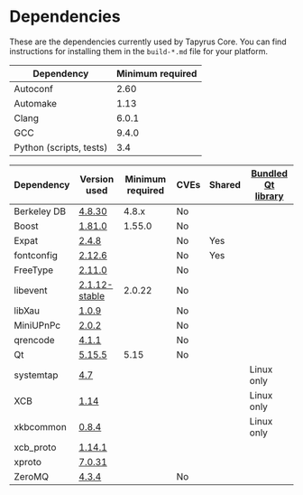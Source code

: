 Dependencies
============

These are the dependencies currently used by Tapyrus Core. You can find instructions for installing them in the `build-*.md` file for your platform.

|Dependency | Minimum required |
|----|----|
|Autoconf|2.60|
|Automake|1.13|
|Clang|6.0.1|
|GCC|9.4.0|
|Python (scripts, tests)|3.4|

| Dependency | Version used | Minimum required | CVEs | Shared | [Bundled Qt library](https://doc.qt.io/qt-5/configure-options.html) |
| --- | --- | --- | --- | --- | --- |
| Berkeley DB | [4.8.30](http://www.oracle.com/technetwork/database/database-technologies/berkeleydb/downloads/index.html) | 4.8.x | No |  |  |
| Boost | [1.81.0](https://www.boost.org/users/download/) | 1.55.0 | No |  |  |
| Expat | [2.4.8](https://libexpat.github.io/) |  | No | Yes |  |
| fontconfig | [2.12.6](https://www.freedesktop.org/software/fontconfig/release/) |  | No | Yes |  |
| FreeType | [2.11.0](http://download.savannah.gnu.org/releases/freetype) |  | No |  |  |
| libevent | [2.1.12-stable](https://github.com/libevent/libevent/releases) | 2.0.22 | No |  |  |
| libXau | [1.0.9](https://xorg.freedesktop.org/releases/individual/lib/) |  | No |  |  |
| MiniUPnPc | [2.0.2](https://miniupnp.tuxfamily.org/files/) |  | No |  |  |
| qrencode | [4.1.1](https://fukuchi.org/works/qrencode) |  | No |  |  |
| Qt | [5.15.5](https://download.qt.io/official_releases/qt/5.15/5.15.6/submodules) | 5.15 | No |  |  |
| systemtap | [4.7](https://sourceware.org/systemtap/) |  |  |  | Linux only |
| XCB | [1.14](https://xcb.freedesktop.org/dist) |  |  |  | Linux only |
| xkbcommon | [0.8.4](https://xkbcommon.org/download/)  |  |  |  | Linux only |
| xcb_proto | [1.14.1](https://xorg.freedesktop.org/archive/individual/proto)  |  |  |  |  |
| xproto | [7.0.31](https://xorg.freedesktop.org/releases/individual/proto)  |  |  |  | |
| ZeroMQ | [4.3.4](https://github.com/zeromq/libzmq/releases/download/v4.3.4) |  | No |  |  |
